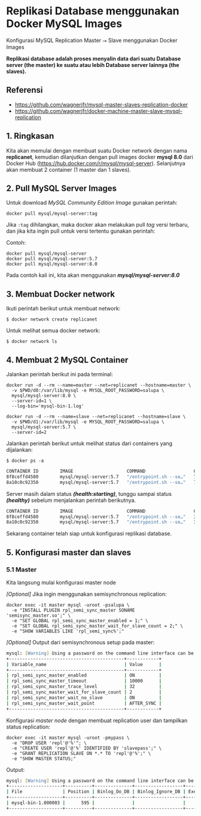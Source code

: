 # Replikasi Database menggunakan Docker MySQL Images

Konfigurasi MySQL Replication Master ⭢ Slave menggunakan Docker Images

**Replikasi database adalah proses menyalin data dari suatu Database server (the master) ke suatu atau lebih Database server lainnya (the slaves).**

## Referensi

- https://github.com/wagnerjfr/mysql-master-slaves-replication-docker
- https://github.com/wagnerjfr/docker-machine-master-slave-mysql-replication

## 1. Ringkasan

Kita akan memulai dengan membuat suatu Docker network dengan nama **replicanet**, kemudian dilanjutkan 
dengan pull images docker **mysql 8.0** dari Docker Hub (https://hub.docker.com/r/mysql/mysql-server). Selanjutnya akan membuat 
2 container (1 master dan 1 slaves).

## 2. Pull MySQL Server Images

Untuk download *MySQL Community Edition Image* gunakan perintah:

```
docker pull mysql/mysql-server:tag
```

Jika `:tag` dihilangkan, maka docker akan melakukan pull *tag* versi terbaru, dan jika kita ingin pull 
untuk versi tertentu gunakan perintah:

Contoh:
```
docker pull mysql/mysql-server
docker pull mysql/mysql-server:5.7
docker pull mysql/mysql-server:8.0
```

Pada contoh kali ini, kita akan menggunakan ***mysql/mysql-server:8.0***

## 3. Membuat Docker network

Ikuti perintah berikut untuk membuat network:

```
$ docker network create replicanet
``` 

Untuk melihat semua docker network:

```
$ docker network ls
```

## 4. Membuat 2 MySQL Container

Jalankan perintah berikut ini pada terminal:

```
docker run -d --rm --name=master --net=replicanet --hostname=master \
  -v $PWD/d0:/var/lib/mysql -e MYSQL_ROOT_PASSWORD=salupa \
  mysql/mysql-server:8.0 \
  --server-id=1 \
  --log-bin='mysql-bin-1.log'

docker run -d --rm --name=slave --net=replicanet --hostname=slave \
  -v $PWD/d1:/var/lib/mysql -e MYSQL_ROOT_PASSWORD=salupa \
  mysql/mysql-server:5.7 \
  --server-id=2
```

Jalankan perintah berikut untuk melihat status dari containers yang dijalankan:

```
$ docker ps -a
```
```zsh
CONTAINER ID        IMAGE                    COMMAND                  CREATED             STATUS                            PORTS                 NAMES
8f8ceffd4580        mysql/mysql-server:5.7   "/entrypoint.sh --se…"   7 seconds ago       Up 7 seconds (health: starting)   3306/tcp, 33060/tcp   master
8a10c0c92350        mysql/mysql-server:5.7   "/entrypoint.sh --se…"   7 seconds ago       Up 5 seconds (health: starting)   3306/tcp, 33060/tcp   slave
```
Server masih dalam status ***(health:starting)***, tunggu sampai status ***(healthy)*** sebelum menjalankan perintah berikutnya.

```zsh
CONTAINER ID        IMAGE                    COMMAND                  CREATED             STATUS                    PORTS                 NAMES
8f8ceffd4580        mysql/mysql-server:5.7   "/entrypoint.sh --se…"   34 seconds ago      Up 34 seconds (healthy)   3306/tcp, 33060/tcp   master
8a10c0c92350        mysql/mysql-server:5.7   "/entrypoint.sh --se…"   34 seconds ago      Up 32 seconds (healthy)   3306/tcp, 33060/tcp   slave
```
Sekarang container telah siap untuk konfigurasi replikasi database.


## 5. Konfigurasi master dan slaves

### 5.1 Master

Kita langsung mulai konfigurasi master node

*[Optional]* Jika ingin menggunakan semisynchronous replication:
```
docker exec -it master mysql -uroot -psalupa \
  -e "INSTALL PLUGIN rpl_semi_sync_master SONAME 'semisync_master.so';" \
  -e "SET GLOBAL rpl_semi_sync_master_enabled = 1;" \
  -e "SET GLOBAL rpl_semi_sync_master_wait_for_slave_count = 2;" \
  -e "SHOW VARIABLES LIKE 'rpl_semi_sync%';"
```

*[Optional]* Output dari semisynchronous setup pada master:
```zsh
mysql: [Warning] Using a password on the command line interface can be insecure.
+-------------------------------------------+------------+
| Variable_name                             | Value      |
+-------------------------------------------+------------+
| rpl_semi_sync_master_enabled              | ON         |
| rpl_semi_sync_master_timeout              | 10000      |
| rpl_semi_sync_master_trace_level          | 32         |
| rpl_semi_sync_master_wait_for_slave_count | 2          |
| rpl_semi_sync_master_wait_no_slave        | ON         |
| rpl_semi_sync_master_wait_point           | AFTER_SYNC |
+-------------------------------------------+------------+
```

Konfigurasi *master node* dengan membuat replication user dan tampilkan status replication:
```
docker exec -it master mysql -uroot -pmypass \
  -e "DROP USER 'repl'@'%'"; \
  -e "CREATE USER 'repl'@'%' IDENTIFIED BY 'slavepass';" \
  -e "GRANT REPLICATION SLAVE ON *.* TO 'repl'@'%';" \
  -e "SHOW MASTER STATUS;"
```
Output:
```zsh
mysql: [Warning] Using a password on the command line interface can be insecure.
+--------------------+----------+--------------+------------------+-------------------+
| File               | Position | Binlog_Do_DB | Binlog_Ignore_DB | Executed_Gtid_Set |
+--------------------+----------+--------------+------------------+-------------------+
| mysql-bin-1.000003 |      595 |              |                  |                   |
+--------------------+----------+--------------+------------------+-------------------+
```